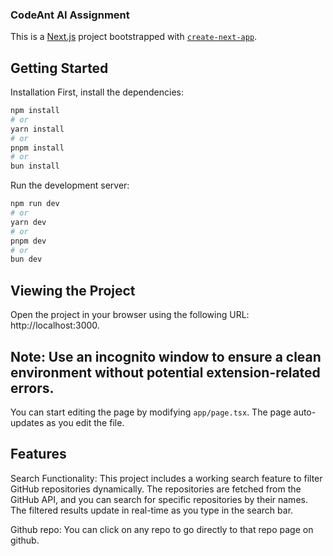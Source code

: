### CodeAnt AI Assignment

This is a [Next.js](https://nextjs.org) project bootstrapped with [`create-next-app`](https://nextjs.org/docs/app/api-reference/cli/create-next-app).

## Getting Started

Installation
First, install the dependencies:

```bash
npm install 
# or
yarn install
# or
pnpm install
# or
bun install
```

Run the development server:

```bash
npm run dev
# or
yarn dev
# or
pnpm dev
# or
bun dev
```

## Viewing the Project
Open the project in your browser using the following URL: http://localhost:3000.

## Note: Use an incognito window to ensure a clean environment without potential extension-related errors.

You can start editing the page by modifying `app/page.tsx`. The page auto-updates as you edit the file.

## Features

Search Functionality: This project includes a working search feature to filter GitHub repositories dynamically. The repositories are fetched from the GitHub API, and you can search for specific repositories by their names. The filtered results update in real-time as you type in the search bar.

Github repo: You can click on any repo to go directly to that repo page on github.

